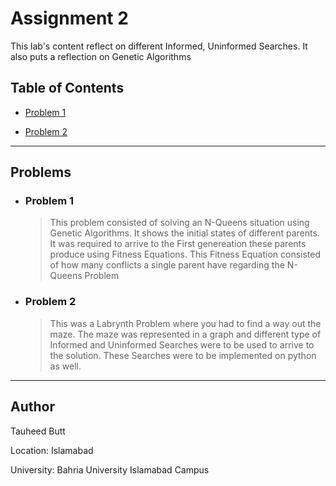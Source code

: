 # Assignment 2

This lab's content reflect on different Informed, Uninformed Searches. It also puts a reflection on Genetic Algorithms

## Table of Contents

* [Problem 1](#Problem-1)

* [Problem 2](#Problem-2)

<hr />

## Problems

* ### **Problem  1**
    <blockquote>
    This problem consisted of solving an N-Queens situation using Genetic Algorithms. It shows the initial states of different parents. It was required to arrive to the First genereation these parents produce using Fitness Equations. This Fitness Equation consisted of how many conflicts a single parent have regarding the N-Queens Problem
    </blockquote>

* ### **Problem 2**
    <blockquote>
    <p> This was a Labrynth Problem where you had to find a way out the maze. The maze was represented in a graph and different type of Informed and Uninformed Searches were to be used to arrive to the solution. These Searches were to be implemented on python as well.</p>
    </blockquote>

<hr />

## Author

Tauheed Butt

Location: Islamabad

University: Bahria University Islamabad Campus
